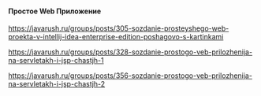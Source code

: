 #### Простое Web Приложение

https://javarush.ru/groups/posts/305-sozdanie-prosteyshego-web-proekta-v-intellij-idea-enterprise-edition-poshagovo-s-kartinkami

https://javarush.ru/groups/posts/328-sozdanie-prostogo-veb-prilozhenija-na-servletakh-i-jsp-chastjh-1

https://javarush.ru/groups/posts/356-sozdanie-prostogo-veb-prilozhenija-na-servletakh-i-jsp-chastjh-2
